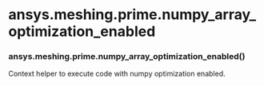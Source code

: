 # ansys.meshing.prime.numpy_array_optimization_enabled

### ansys.meshing.prime.numpy_array_optimization_enabled()

Context helper to execute code with numpy optimization enabled.

<!-- !! processed by numpydoc !! -->
